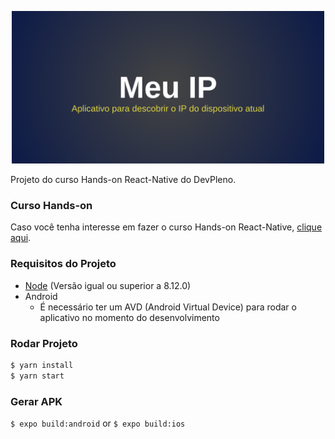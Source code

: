 <p align="center"><img src="https://github.com/tota1099/meuip/blob/master/MeuIP-feature-graphic.png" width="500"></p>

Projeto do curso Hands-on React-Native do DevPleno.

### Curso Hands-on

Caso você tenha interesse em fazer o curso Hands-on React-Native, [clique aqui](https://www.youtube.com/watch?v=e7yrBU9ZMgw&list=PLBNBxpMAbyhXKjErmzKPvxrjb2XYqiX0b).

### Requisitos do Projeto

- [Node](https://nodejs.org/en/download/) (Versão igual ou superior a 8.12.0)
- Android
  - É necessário ter um AVD (Android Virtual Device) para rodar o aplicativo no momento do desenvolvimento

### Rodar Projeto
```bash
$ yarn install
$ yarn start
```

### Gerar APK
``` $ expo build:android ``` or ``` $ expo build:ios ```
